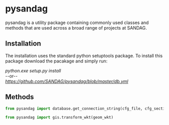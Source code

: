 # pysandag

pysandag is a utility package containing commonly used classes and methods that are used across
 a broad range of projects at SANDAG.

## Installation
The installation uses the standard python setuptools package. To install this package download the pacakage and simply run:

*python.exe setup.py install*  
 --or--  
 *https://github.com/SANDAG/pysandag/blob/master/db.yml*  
   
## Methods
```python
from pysandag import database.get_connection_string(cfg_file, cfg_section)
```

```python
from pysandag import gis.transform_wkt(geom_wkt)
```